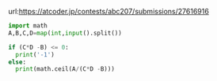 url:https://atcoder.jp/contests/abc207/submissions/27616916

```python
import math
A,B,C,D=map(int,input().split())

if (C*D -B) <= 0:
  print('-1')
else:
  print(math.ceil(A/(C*D -B)))
```

